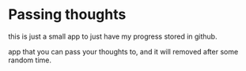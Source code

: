 # Passing thoughts

this is just a small app to just have my progress stored in github.

app that you can pass your thoughts to, and it will removed after some random time.